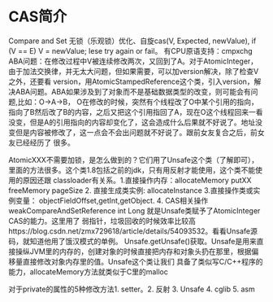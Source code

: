 # CAS简介

Compare and Set 无锁（乐观锁）优化、自旋cas(V, Expected, newValue), if (V == E) V = newValue; lese try again or fail。 有CPU原语支持：cmpxchg
ABA问题：在修改过程中V被连续修改两次，又回到了A。对于AtomicInteger，由于加法交换律，并无太大问题，但如果需要，可以加version解决，除了检查V之外，还要看
version，用AtomicStampedReference这个类，引入version，解决ABA问题。ABA如果涉及到了对象而不是基础数据类型的改变，则可能会有问题,比如：O->A->B，
O在修改的时候，突然有个线程改了O中某个引用的指向，指向了B然后改了B的内容，之后又把这个引用指回了A，现在O这个线程回来一看
没变，但是A的引用指向的内容却变化了，这会造成什么后果就不好说了。地址没变但是内容被修改了，这一点会不会出问题就不好说了。跟前女友复合之后，前女友已经经历了
很多。  

AtomicXXX不需要加锁，是怎么做到的？它们用了Unsafe这个类（了解即可），里面的方法很多。这个类1.8包括之前的jdk，只有用反射才能使用，这个类不能使用的原因还跟
classloader有关系。1.直接操作内存：allocateMemory putXX freeMemory pageSize 2. 直接生成类实例: allocateInstance 3.直接操作类或实例变量：
objectFieldOffset,getInt,getObject. 4. CAS相关操作weakCompareAndSetReference int Long 就是Unsafe类赋予了AtomicInteger CAS的能力。这里用了
弱指针，垃圾回收的时候效率比较高https://blog.csdn.net/zmx729618/article/details/54093532。看看Unsafe源码，就知道他用了饿汉模式的单例。
Unsafe.getUnsafe()获取。Unsafe是用来直接操纵JVM里的内存的，创建对象的时候直接把内存和对象头扔在那里，根据偏移量直接修改对象内存里的值。Unsafe这个类让我们
具备了类似写C/C++程序的能力，allocateMemory方法就类似于C里的malloc

对于private的属性的5种修改方法1. setter。2. 反射 3. Unsafe 4. cglib 5. asm